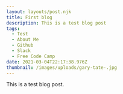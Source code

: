 ```yaml
---
layout: layouts/post.njk
title: First blog
description: This is a test blog post
tags:
  - Test
  - About Me
  - Github
  - Slack
  - Free Code Camp
date: 2021-03-04T22:17:38.976Z
thumbnail: /images/uploads/gary-tate-.jpg
---
```

This is a test blog post.